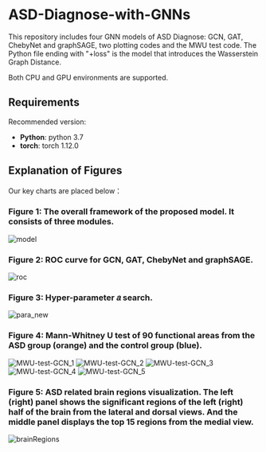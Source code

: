 # ASD-Diagnose-with-GNNs

This repository includes four GNN models of ASD Diagnose: GCN, GAT, ChebyNet and graphSAGE, two plotting codes and the MWU test code. The Python file ending with "+loss" is the model that introduces the Wasserstein Graph Distance.

Both CPU and GPU environments are supported.

## Requirements

Recommended version:

* **Python**: python 3.7 
* **torch**: torch 1.12.0

## Explanation of Figures

Our key charts are placed below：
### Figure 1: The overall framework of the proposed model. It consists of three modules.
![model](https://github.com/lobster2023/ASD-Diagnose-with-GNNs/assets/133120607/fd9a7606-cdfd-4a8e-8705-5d3eff93902f)

### Figure 2: ROC curve for GCN, GAT, ChebyNet and graphSAGE.
![roc](https://github.com/lobster2023/ASD-Diagnose-with-GNNs/assets/133120607/64e3e045-aac1-4c79-8c84-4e81d8cb8525)

### Figure 3: Hyper-parameter 𝑎 search.
![para_new](https://github.com/lobster2023/ASD-Diagnose-with-GNNs/assets/133120607/1f77c961-7553-4d4d-a2fc-d6ddf27f6605)

### Figure 4: Mann-Whitney U test of 90 functional areas from the ASD group (orange) and the control group (blue).
![MWU-test-GCN_1](https://github.com/lobster2023/ASD-Diagnose-with-GNNs/assets/133120607/a822caee-c8a3-47b3-a54f-05bcbde9f019)
![MWU-test-GCN_2](https://github.com/lobster2023/ASD-Diagnose-with-GNNs/assets/133120607/09b92ee6-7a25-4e3b-bfb3-fdf0dfd1a925)
![MWU-test-GCN_3](https://github.com/lobster2023/ASD-Diagnose-with-GNNs/assets/133120607/91cf3b18-3b81-4af8-ad2b-2ce7d51fae5c)
![MWU-test-GCN_4](https://github.com/lobster2023/ASD-Diagnose-with-GNNs/assets/133120607/bf47b5a9-78c6-4bd2-8964-5c213df546a9)
![MWU-test-GCN_5](https://github.com/lobster2023/ASD-Diagnose-with-GNNs/assets/133120607/aada798a-7461-4301-adb6-f5abfa523d6e)

### Figure 5: ASD related brain regions visualization. The left (right) panel shows the significant regions of the left (right) half of the brain from the lateral and dorsal views. And the middle panel displays the top 15 regions from the medial view.
![brainRegions](https://github.com/lobster2023/ASD-Diagnose-with-GNNs/assets/133120607/a767db45-88b7-40c0-bc43-e683d09293a9)










